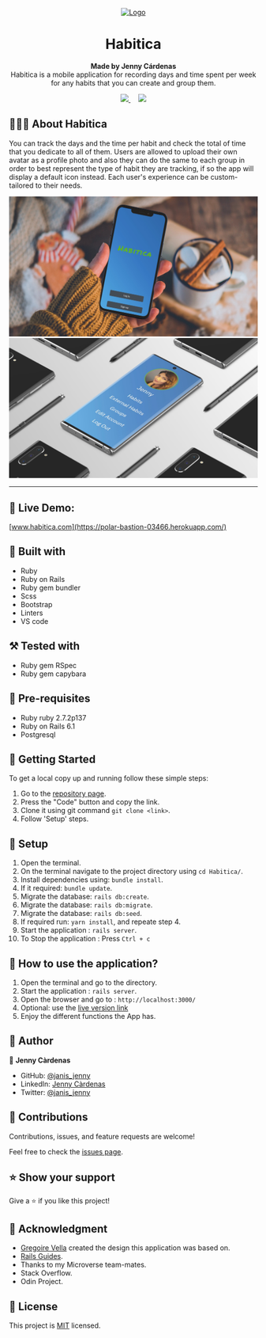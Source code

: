 
<p align="center">
  <a href="https://github.com/jcy2704/oop-ruby">
    <img src="https://res.cloudinary.com/growsurf-prod/image/upload/v1582211139/production/gnysw2objzekbagrqiax.png" alt="Logo" width="350" height="70">
  </a>
</p>

<h1 align="center">Habitica</h1>

<p align="center">
  <strong>Made by Jenny Cárdenas</strong>
  <br>
   Habitica is a mobile application for recording days and time spent per week for any habits that you can create and group them.
</p>

<p align="center">
  <a href="https://github.com/janis-jenny/Habitica/issues">
    <img src="https://img.shields.io/badge/REPORT%20A%20BUG-purple?style=for-the-badge">
  </a>
   ‎ ‎ ‎ ‎
  <a href="https://github.com/janis-jenny/Habitica/issues">
    <img src="https://img.shields.io/badge/Request%20a%20feature-purple?style=for-the-badge">
  </a>
</p>



## 👩🏼‍💻 About Habitica

You can track the days and the time per habit and check the total of time that you dedicate to all of them. Users are allowed to upload their own avatar as a profile photo and also they can do the same to each group in order to best represent the type of habit they are tracking, if so the app will display a default icon instead. Each user's experience can be custom-tailored to their needs.<br>


![screenshot](app/assets/images/Screenshot1.jpg)
![screenshot](app/assets/images/Screenshot2.jpg)

<hr>


## 🔴 Live Demo:

[www.habitica.com](https://polar-bastion-03466.herokuapp.com/)

## 🔧 Built with

- Ruby
- Ruby on Rails
- Ruby gem bundler
- Scss
- Bootstrap
- Linters
- VS code

## ⚒️ Tested with

- Ruby gem RSpec
- Ruby gem capybara

## 📝 Pre-requisites

- Ruby ruby 2.7.2p137
- Ruby on Rails 6.1
- Postgresql


## 🤖 Getting Started

To get a local copy up and running follow these simple steps:

1. Go to the [repository page](https://github.com/janis-jenny/Habitica).
2. Press the "Code" button and copy the link.
3. Clone it using git command `git clone <link>`.
4. Follow 'Setup' steps.

## 📝 Setup

1. Open the terminal.
2. On the terminal navigate to the project directory using `cd Habitica/`.
3. Install dependencies using: `bundle install`.
3. If it required: `bundle update`.
4. Migrate the database: `rails db:create`.
5. Migrate the database: `rails db:migrate`.
6. Migrate the database: `rails db:seed`.
7. If required run: `yarn install`, and repeate step 4.
8. Start the application : `rails server`.
9. To Stop the application : Press `Ctrl + c`

## 📝 How to use the application?

1. Open the terminal and go to the directory.
2. Start the application : `rails server`.
3. Open the browser and go to : `http://localhost:3000/`
4. Optional: use the [live version link](https://polar-bastion-03466.herokuapp.com/)
4. Enjoy the different functions the App has.

## 👥 Author

👤 **Jenny Càrdenas**

- GitHub: [@janis_jenny](https://github.com/janis-jenny)
- LinkedIn: [Jenny Càrdenas](https://www.linkedin.com/in/paolajenny)
- Twitter: [@janis_jenny](https://twitter.com/janis_jenny)


## 🤝 Contributions

Contributions, issues, and feature requests are welcome!

Feel free to check the [issues page](https://github.com/janis-jenny/Habitica/issues).


## ⭐ Show your support

Give a ⭐️ if you like this project!


## 📌 Acknowledgment

- [Gregoire Vella](https://www.behance.net/gregoirevella) created the design this application was based on.
- [Rails Guides](https://guides.rubyonrails.org/).
- Thanks to my Microverse team-mates.
- Stack Overflow.
- Odin Project.


## 📝 License

This project is [MIT](https://opensource.org/licenses/MIT) licensed.